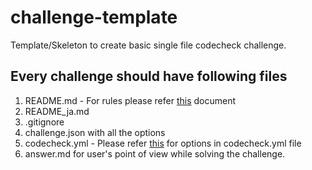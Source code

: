 # challenge-template
Template/Skeleton to create basic single file codecheck challenge.

## Every challenge should have following files
1. README.md - For rules please refer [this](https://github.com/code-check/docs/blob/master/readme_rules.md) document 
2. README_ja.md
3. .gitignore
4. challenge.json with all the options
5. codecheck.yml - Please refer [this](https://github.com/code-check/codecheck/blob/master/README.md) for options in codecheck.yml file
6. answer.md for user's point of view while solving the challenge.